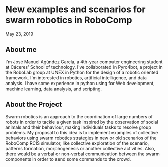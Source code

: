 # New examples and scenarios for swarm robotics in RoboComp

May 23, 2019

## About me

I'm José Manuel Agúndez García, a 4th-year computer engineering student at Cáceres' School of technology. I've collaborated in Pyro4bot, a project in the RoboLab group at UNEX in Python for the design of a robotic oriented framework. I'm interested in robotics, artificial intelligence, and data analysis. I have some experience in python using for Web development, machine learning, data analysis, and scripting. 

## About the Project
Swarm robotics is an approach to the coordination of large numbers of robots in order to tackle a given task inspired by the observation of social animals and their behaviour, making individuals tasks to resolve group problems. My proposal to this idea is to implement examples of collective behaviors using swarm robotics strategies in new or old scenarios of the RoboComp RCIS simulator, like collective exploration of the scenario, patterns formation, morphogenesis or another collective activities. Also, there would be a verbal or non-verbal communication between the swarm components in order to send some commands to the crowd.



 

